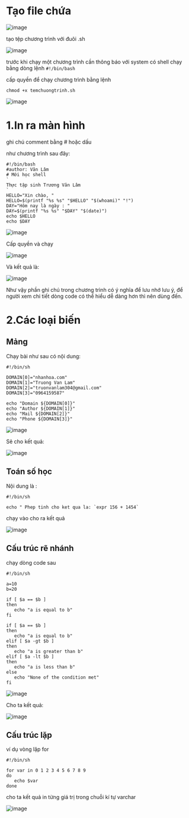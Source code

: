 # Tạo file chứa 

![image](https://user-images.githubusercontent.com/111721629/189473642-5bd71b7b-f6f6-4108-81c4-16c10c9ffc68.png)

tạo tệp chương trình với đuôi .sh

![image](https://user-images.githubusercontent.com/111721629/189473668-6988084b-f263-485f-9246-ec5457f1212c.png)

trước khi chạy một chương trình cần thông báo với system có shell chạy bằng dòng lệnh ` #!/bin/bash `

cấp quyền để chạy chương trình bằng lệnh 
```
chmod +x temchuongtrinh.sh
```

![image](https://user-images.githubusercontent.com/111721629/189473769-637587a7-f4c5-4d58-9026-fa87ef85d084.png)


# 1.In ra màn hình

ghi chú comment bằng # hoặc  dấu ` `

như chương trình sau đây:

```
#!/bin/bash
#author: Văn Lâm
# Mới học shell
` 
Thực tập sinh Trương Văn Lâm 
`
HELLO="Xin chào, "
HELLO=$(printf "%s %s" "$HELLO" "$(whoami)" "!")
DAY="Hôm nay là ngày : "
DAY=$(printf "%s %s" "$DAY" "$(date)")
echo $HELLO
echo $DAY
```

![image](https://user-images.githubusercontent.com/111721629/189474120-e34732de-63fa-4f10-af4f-60e99747ddb1.png)

Cấp quyền và chạy

![image](https://user-images.githubusercontent.com/111721629/189474165-7861d102-b67d-4b8e-9cd2-8832ecf3b4ff.png)

Và kết quả là:

![image](https://user-images.githubusercontent.com/111721629/189474188-5353c2b6-ee87-4c58-bb58-a04325650fa1.png)

Như vậy phần ghi chú trong chương trình có ý nghĩa để lưu nhớ lưu ý, để người xem chi tiết dòng code có thể hiểu dễ dàng hơn thì nên dùng đến.

# 2.Các loại biến 
 
 ## Mảng
 Chạy bài như sau có nội dung:
 
 ```
 #!/bin/sh

DOMAIN[0]="nhanhoa.com"
DOMAIN[1]="Truong Van Lam"
DOMAIN[2]="truonvanlam304@gmail.com"
DOMAIN[3]="0964159587"

echo "Domain ${DOMAIN[0]}"
echo "Author ${DOMAIN[1]}"
echo "Mail ${DOMAIN[2]}"
echo "Phone ${DOMAIN[3]}"
```


 
![image](https://user-images.githubusercontent.com/111721629/189514438-1f23667e-cab9-4f06-a443-231591ae8955.png)

Sẽ cho kết quả:

![image](https://user-images.githubusercontent.com/111721629/189514460-6665ef3c-6f02-44dd-850f-066cb2b57815.png)

## Toán số học 

Nội dung là :

```                                
#!/bin/sh

echo " Phep tinh cho ket qua la: `expr 156 + 1454`
```

chạy vào cho ra kết quả

![image](https://user-images.githubusercontent.com/111721629/189514851-9f1bd1a5-b586-42b0-8683-d087d51c1da0.png)

## Cấu trúc rẽ nhánh

chạy dòng code sau

```
#!/bin/sh

a=10
b=20

if [ $a == $b ]
then
   echo "a is equal to b"
fi

if [ $a == $b ]
then
   echo "a is equal to b"
elif [ $a -gt $b ]
then
   echo "a is greater than b"
elif [ $a -lt $b ]
then
   echo "a is less than b"
else
   echo "None of the condition met"
fi
``` 

![image](https://user-images.githubusercontent.com/111721629/189514964-912cb8b7-d8be-4742-9a4f-3bb191559194.png)

Cho ta kết quả:

![image](https://user-images.githubusercontent.com/111721629/189515024-ecec2890-140b-4538-bd71-0b435ce06cf3.png)

## Cấu trúc lặp

ví dụ vòng lặp for

```
#!/bin/sh

for var in 0 1 2 3 4 5 6 7 8 9
do
   echo $var
done
```
cho ta kết quả in từng giá trị trong chuỗi kí tự varchar

![image](https://user-images.githubusercontent.com/111721629/189515210-d146c136-f0d4-4db1-b790-ac746036e490.png)






 





